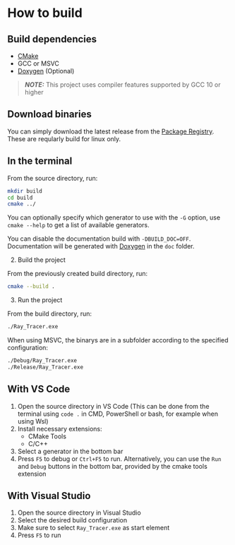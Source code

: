 # How to build

## Build dependencies

- [CMake](https://cmake.org/)
- GCC or MSVC
- [Doxygen](https://www.doxygen.nl/index.html) (Optional)

> **_NOTE:_** This project uses compiler features supported by GCC 10 or higher

## Download binaries

You can simply download the latest release from the [Package Registry](https://collaborating.tuhh.de/cfb2776/progpara/-/packages). These are reqularly build for linux only.

## In the terminal

From the source directory, run:
```bash
mkdir build
cd build
cmake ../
```
You can optionally specify which generator to use with the `-G` option, use `cmake --help` to get a list of available generators. 

You can disable the documentation build with `-DBUILD_DOC=OFF`.
Documentation will be generated with [Doxygen](https://www.doxygen.nl/index.html) in the `doc` folder.

2. Build the project

From the previously created build directory, run:
```bash
cmake --build .
```

3. Run the project

From the build directory, run:
```bash
./Ray_Tracer.exe
```
When using MSVC, the binarys are in a subfolder according to the specified configuration:
```bash
./Debug/Ray_Tracer.exe
./Release/Ray_Tracer.exe
```

## With VS Code

1. Open the source directory in VS Code
    (This can be done from the terminal using `code .` in CMD, PowerShell or bash, for example when using Wsl)
2. Install necessary extensions:
    - CMake Tools
    - C/C++
3. Select a generator in the bottom bar
4. Press `F5` to debug or `Ctrl+F5` to run. Alternatively, you can use the `Run` and `Debug` buttons in the bottom bar, provided by the cmake tools extension

## With Visual Studio

1. Open the source directory in Visual Studio
2. Select the desired build configuration
3. Make sure to select `Ray_Tracer.exe` as start element
4. Press `F5` to run
